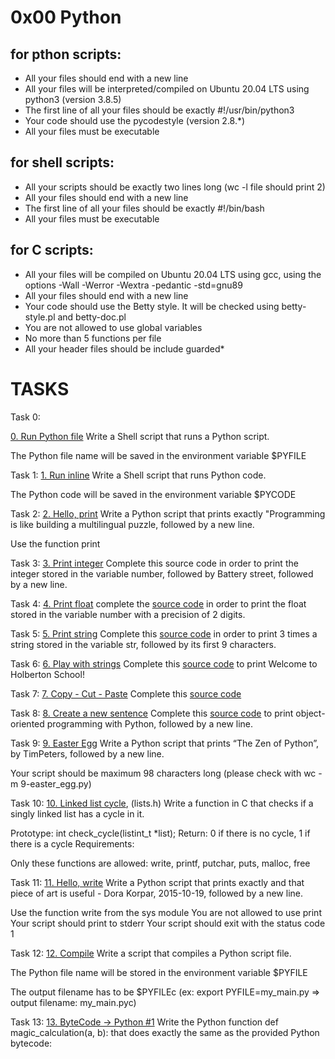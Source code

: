 # 0x00 Python

## for pthon scripts:
- All your files should end with a new line
- All your files will be interpreted/compiled on Ubuntu 20.04 LTS using python3 (version 3.8.5)
- The first line of all your files should be exactly #!/usr/bin/python3
- Your code should use the pycodestyle (version 2.8.*)
- All your files must be executable

## for shell scripts:
- All your scripts should be exactly two lines long (wc -l file should print 2)
- All your files should end with a new line
- The first line of all your files should be exactly #!/bin/bash
- All your files must be executable

## for C scripts:
- All your files will be compiled on Ubuntu 20.04 LTS using gcc, using the options -Wall -Werror -Wextra -pedantic -std=gnu89
- All your files should end with a new line
- Your code should use the Betty style. It will be checked using betty-style.pl and betty-doc.pl
- You are not allowed to use global variables
- No more than 5 functions per file
- All your header files should be include guarded*

# TASKS

Task 0:

[0. Run Python file](0-run)
Write a Shell script that runs a Python script.

The Python file name will be saved in the environment variable $PYFILE

Task 1:
[1. Run inline](1-run_inline)
Write a Shell script that runs Python code.

The Python code will be saved in the environment variable $PYCODE

Task 2:
[2. Hello, print](2-print.py)
Write a Python script that prints exactly "Programming is like building a multilingual puzzle, followed by a new line.

Use the function print

Task 3:
[3. Print integer](3-print_number.py)
Complete this source code in order to print the integer stored in the variable number, followed by Battery street, followed by a new line.

Task 4:
[4. Print float](4-print_float.py)
complete the [source code](https://github.com/alx-tools/0x00.py/blob/master/4-print_float.py) in order to print the float stored in the variable number with a precision of 2 digits.

Task 5:
[5. Print string](5-print_string.py)
Complete this [source code](https://github.com/alx-tools/0x00.py/blob/master/5-print_string.py) in order to print 3 times a string stored in the variable str, followed by its first 9 characters.

Task 6:
[6. Play with strings](6-concat.py)
Complete this [source code](https://github.com/alx-tools/0x00.py/blob/master/6-concat.py) to print Welcome to Holberton School!

Task 7:
[7. Copy - Cut - Paste](7-edges.py)
Complete this [source code](https://github.com/alx-tools/0x00.py/blob/master/7-edges.py)

Task 8:
[8. Create a new sentence](8-concat_edges.py)
Complete this [source code](https://github.com/alx-tools/0x00.py/blob/master/8-concat_edges.py) to print object-oriented programming with Python, followed by a new line.

Task 9:
[9. Easter Egg](9-easter_egg.py)
Write a Python script that prints “The Zen of Python”, by TimPeters, followed by a new line.

Your script should be maximum 98 characters long (please check with wc -m 9-easter_egg.py)

Task 10:
[10. Linked list cycle](10-check_cycle.c), (lists.h)
Write a function in C that checks if a singly linked list has a cycle in it.

Prototype: int check_cycle(listint_t *list);
Return: 0 if there is no cycle, 1 if there is a cycle
Requirements:

Only these functions are allowed: write, printf, putchar, puts, malloc, free

Task 11:
[11. Hello, write](100-write.py)
Write a Python script that prints exactly and that piece of art is useful - Dora Korpar, 2015-10-19, followed by a new line.

Use the function write from the sys module
You are not allowed to use print
Your script should print to stderr
Your script should exit with the status code 1

Task 12:
[12. Compile](101-compile)
Write a script that compiles a Python script file.

The Python file name will be stored in the environment variable $PYFILE

The output filename has to be $PYFILEc (ex: export PYFILE=my_main.py => output filename: my_main.pyc)

Task 13:
[13. ByteCode -> Python #1](102-magic_calculation.py)
Write the Python function def magic_calculation(a, b): that does exactly the same as the provided  Python bytecode:

